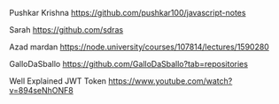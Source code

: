   Pushkar Krishna
https://github.com/pushkar100/javascript-notes

Sarah 
https://github.com/sdras

Azad mardan https://node.university/courses/107814/lectures/1590280

GalloDaSballo https://github.com/GalloDaSballo?tab=repositories

Well Explained JWT Token https://www.youtube.com/watch?v=894seNhONF8
